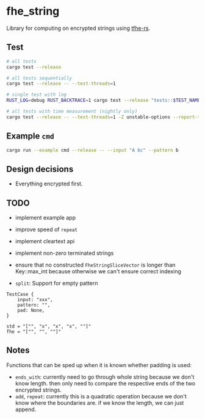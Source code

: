 # fhe_string

Library for computing on encrypted strings using [tfhe-rs](https://github.com/zama-ai/tfhe-rs).

## Test

```bash
# all tests
cargo test --release

# all tests sequentially
cargo test --release -- --test-threads=1

# single test with log
RUST_LOG=debug RUST_BACKTRACE=1 cargo test --release "tests::$TEST_NAME" -- --nocapture --exact

# all tests with time measurement (nightly only)
cargo test --release -- --test-threads=1 -Z unstable-options --report-time
```

## Example `cmd`

```bash
cargo run --example cmd --release -- --input "A bc" --pattern b
```

## Design decisions

- Everything encrypted first.

## TODO

- implement example app

- improve speed of `repeat`

- implement cleartext api

- implement non-zero terminated strings

- ensure that no constructed `FheStringSliceVector` is longer than
  Key::max_int because otherwise we can't ensure correct indexing

- `split`: Support for empty pattern
```
TestCase {
    input: "xxx",
    pattern: "",
    pad: None,
}

std = "["", "x", "x", "x", ""]"
fhe = "["", "", ""]"
```

## Notes

Functions that can be sped up when it is known whether padding is used:
- `ends_with`: currently need to go through whole string because we don't know
  length. then only need to compare the respective ends of the two encrypted
  strings.
- `add`, `repeat`: currently this is a quadratic operation because we don't know
  where the boundaries are. if we know the length, we can just append.

